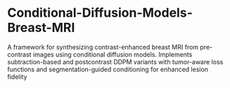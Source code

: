 # Conditional-Diffusion-Models-Breast-MRI
A framework for synthesizing contrast-enhanced breast MRI from pre-contrast images using conditional diffusion models. Implements subtraction-based and postcontrast DDPM variants with tumor-aware loss functions and segmentation-guided conditioning for enhanced lesion fidelity
